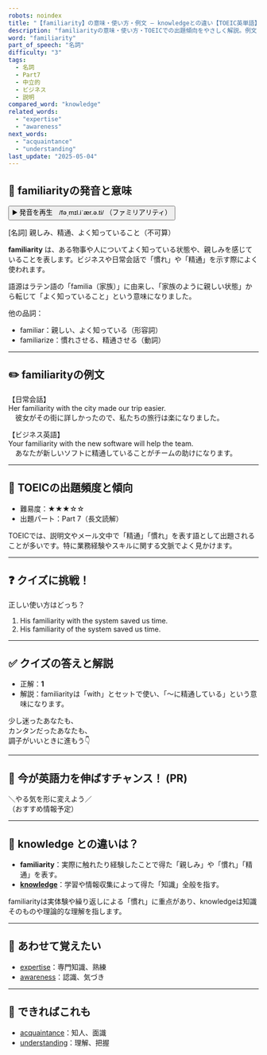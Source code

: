 ```yaml
---
robots: noindex
title: "【familiarity】の意味・使い方・例文 ― knowledgeとの違い【TOEIC英単語】"
description: "familiarityの意味・使い方・TOEICでの出題傾向をやさしく解説。例文・クイズ付きでknowledgeとの違いもわかりやすく学べます。"
word: "familiarity"
part_of_speech: "名詞"
difficulty: "3"
tags:
  - 名詞
  - Part7
  - 中立的
  - ビジネス
  - 説明
compared_word: "knowledge"
related_words:
  - "expertise"
  - "awareness"
next_words:
  - "acquaintance"
  - "understanding"
last_update: "2025-05-04"
---
```


## 🔰 familiarityの発音と意味

<button class="play-audio" onclick="playTTS('familiarity')">
  <span class="play-audio-main">
    ▶️ 発音を再生　/fəˌmɪl.iˈær.ə.ti/
  </span>
  <span class="play-audio-sub">
    （ファミリアリティ）
  </span>
</button>

[名詞] 親しみ、精通、よく知っていること（不可算）

**familiarity** は、ある物事や人についてよく知っている状態や、親しみを感じていることを表します。ビジネスや日常会話で「慣れ」や「精通」を示す際によく使われます。

語源はラテン語の「familia（家族）」に由来し、「家族のように親しい状態」から転じて「よく知っていること」という意味になりました。

他の品詞：  
- familiar：親しい、よく知っている（形容詞）
- familiarize：慣れさせる、精通させる（動詞）

---

## ✏️ familiarityの例文

【日常会話】  
Her familiarity with the city made our trip easier.  
　彼女がその街に詳しかったので、私たちの旅行は楽になりました。

【ビジネス英語】  
Your familiarity with the new software will help the team.  
　あなたが新しいソフトに精通していることがチームの助けになります。

---

## 🎯 TOEICの出題頻度と傾向

- 難易度：★★★☆☆
- 出題パート：Part 7（長文読解）

TOEICでは、説明文やメール文中で「精通」「慣れ」を表す語として出題されることが多いです。特に業務経験やスキルに関する文脈でよく見かけます。

---

## ❓ クイズに挑戦！

正しい使い方はどっち？

1. His familiarity with the system saved us time.  
2. His familiarity of the system saved us time.

---

## ✅ クイズの答えと解説

- 正解：**1**
- 解説：familiarityは「with」とセットで使い、「～に精通している」という意味になります。

少し迷ったあなたも、  
カンタンだったあなたも、  
調子がいいときに進もう👇️

---

## 🚀 今が英語力を伸ばすチャンス！ (PR)

<div class="info-center">
＼やる気を形に変えよう／<br>  
（おすすめ情報予定）
</div>

---

## 🤔  knowledge との違いは？

- **familiarity**：実際に触れたり経験したことで得た「親しみ」や「慣れ」「精通」を表す。
- **[knowledge](/word/knowledge)**：学習や情報収集によって得た「知識」全般を指す。

familiarityは実体験や繰り返しによる「慣れ」に重点があり、knowledgeは知識そのものや理論的な理解を指します。

---

## 🧩 あわせて覚えたい

- [expertise](/word/expertise)：専門知識、熟練
- [awareness](/word/awareness)：認識、気づき

---

## 📖 できればこれも

- [acquaintance](/word/acquaintance)：知人、面識
- [understanding](/word/understanding)：理解、把握

<!-- cvid: aid19_bid12 -->
